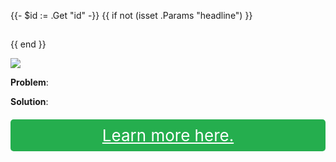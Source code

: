 {{- $id := .Get "id" -}}
{{ if not (isset .Params "headline") }}
##

{{ end }}

[![](/list/xy-find-it-title.jpg)](https://t.gadgetadvisers.com/click/{{$id}})

**Problem**:

**Solution**:

<a href="(https://t.gadgetadvisers.com/click/{{$id}})" style="color: white;">
   <div style="text-align:center;background-color:#25ae4e;margin-bottom:20px;margin-top:20px;width: 100%;-webkit-border-radius: 5px;">
      <div style="color: white; padding: 10px;font-size: 26px;">
         Learn more here.
      </div>
   </div>
</a>